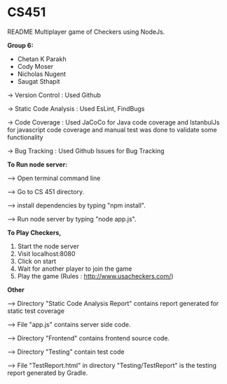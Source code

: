 # CS451

README
Multiplayer game of Checkers using NodeJs.

**Group 6:**
- Chetan K Parakh
- Cody Moser
- Nicholas Nugent
- Saugat Sthapit



-> Version Control : Used Github

-> Static Code Analysis : Used EsLint, FindBugs

-> Code Coverage : Used JaCoCo for Java code coverage and IstanbulJs for javascript code coverage and manual test was done to validate some functionality

-> Bug Tracking : Used Github Issues for Bug Tracking


**To Run node server:**

--> Open terminal command line

--> Go to CS 451 directory.

--> install dependencies by typing "npm install".

--> Run node server by typing "node app.js".


**To Play Checkers,**
1) Start the node server
2) Visit localhost:8080
3) Click on start
4) Wait for another player to join the game
5) Play the game (Rules : http://www.usacheckers.com/)


**Other**

--> Directory "Static Code Analysis Report" contains report generated for static test coverage

--> File "app.js" contains server side code.

--> Directory "Frontend" contains frontend source code.

--> Directory "Testing" contain test code

--> File "TestReport.html" in directory "Testing/TestReport" is the testing report generated by Gradle. 
